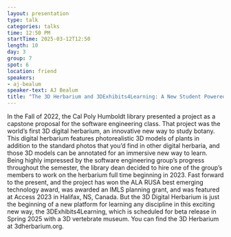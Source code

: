 ```yaml
---
layout: presentation
type: talk
categories: talks
time: 12:50 PM
startTime: 2025-03-12T12:50 
length: 10
day: 3
group: 7
spot: 6
location: friend
speakers:
- aj-bealum
speaker-text: AJ Bealum
title: "The 3D Herbarium and 3DExhibits4Learning: A New Student Powered Learning Platform"
---
```

In the Fall of 2022, the Cal Poly Humboldt library presented a project as a capstone proposal for the software engineering class. That project was the world’s first 3D digital herbarium, an innovative new way to study botany. This digital herbarium features photorealistic 3D models of plants in addition to the standard photos that you’d find in other digital herbaria, and those 3D models can be annotated for an immersive new way to learn. Being highly impressed by the software engineering group’s progress throughout the semester, the library dean decided to hire one of the group’s members to work on the herbarium full time beginning in 2023. Fast forward to the present, and the project has won the ALA RUSA best emerging technology award, was awarded an IMLS planning grant, and was featured at Access 2023 in Halifax, NS, Canada. But the 3D Digital Herbarium is just the beginning of a new platform for learning any discipline in this exciting new way, the 3DExhibits4Learning, which is scheduled for beta release in Spring 2025 with a 3D vertebrate museum. You can find the 3D Herbarium at 3dherbarium.org.
